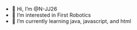 - 👋 Hi, I’m @N-JJ26
- 👀 I’m interested in First Robotics
- 🌱 I’m currently learning java, javascript, and html
